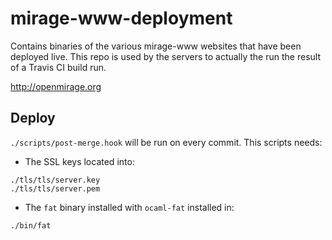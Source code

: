 mirage-www-deployment
=====================

Contains binaries of the various mirage-www websites that have been deployed
live.  This repo is used by the servers to actually the run the result of a
Travis CI build run.

<http://openmirage.org>

## Deploy

`./scripts/post-merge.hook` will be run on every commit. This scripts needs:

- The SSL keys located into:
```
./tls/tls/server.key
./tls/tls/server.pem
```

- The `fat` binary installed with `ocaml-fat` installed in:
```
./bin/fat
```